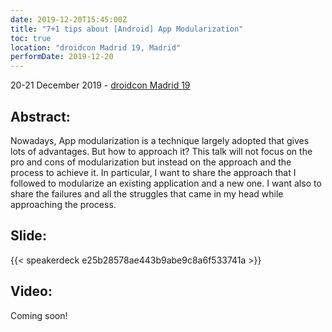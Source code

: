 ```yaml
---
date: 2019-12-20T15:45:00Z
title: "7+1 tips about [Android] App Modularization"
toc: true
location: "droidcon Madrid 19, Madrid"
performDate: 2019-12-20
---
```


20-21 December 2019 - [droidcon Madrid 19](https://www.madrid.droidcon.com/schedule)

## Abstract:
Nowadays, App modularization is a technique largely adopted that gives lots of advantages. But how to approach it?
This talk will not focus on the pro and cons of modularization but instead on the approach and the process to achieve it. In particular, I want to share the approach that I followed to modularize an existing application and a new one. I want also to share the failures and all the struggles that came in my head while approaching the process.

## Slide:

{{< speakerdeck e25b28578ae443b9abe9c8a6f533741a >}}


## Video:

Coming soon!
